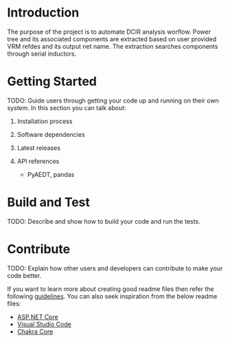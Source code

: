 # Introduction 
The purpose of the project is to automate DCIR analysis worflow. Power tree and its associated components are extracted based on user provided VRM refdes and its output net name. The extraction searches components through serial inductors.

# Getting Started
TODO: Guide users through getting your code up and running on their own system. In this section you can talk about:
1.	Installation process

2.	Software dependencies

3.	Latest releases

4.	API references
    - PyAEDT, pandas

# Build and Test
TODO: Describe and show how to build your code and run the tests. 

# Contribute
TODO: Explain how other users and developers can contribute to make your code better. 

If you want to learn more about creating good readme files then refer the following [guidelines](https://docs.microsoft.com/en-us/azure/devops/repos/git/create-a-readme?view=azure-devops). You can also seek inspiration from the below readme files:
- [ASP.NET Core](https://github.com/aspnet/Home)
- [Visual Studio Code](https://github.com/Microsoft/vscode)
- [Chakra Core](https://github.com/Microsoft/ChakraCore)